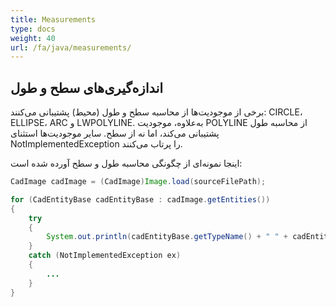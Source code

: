 ```yaml
---
title: Measurements
type: docs
weight: 40
url: /fa/java/measurements/
---
```


## **اندازه‌گیری‌های سطح و طول**

برخی از موجودیت‌ها از محاسبه سطح و طول (محیط) پشتیبانی می‌کنند: CIRCLE، ELLIPSE، ARC و LWPOLYLINE. به‌علاوه، موجودیت POLYLINE از محاسبه طول پشتیبانی می‌کند، اما نه از سطح. سایر موجودیت‌ها استثنای NotImplementedException را پرتاب می‌کنند.

اینجا نمونه‌ای از چگونگی محاسبه طول و سطح آورده شده است:

```java
CadImage cadImage = (CadImage)Image.load(sourceFilePath);

for (CadEntityBase cadEntityBase : cadImage.getEntities())
{
	try
	{
		System.out.println(cadEntityBase.getTypeName() + " " + cadEntityBase.getArea() + " " + cadEntityBase.getLength());
	}
	catch (NotImplementedException ex)
	{
		...
	}
}
```
